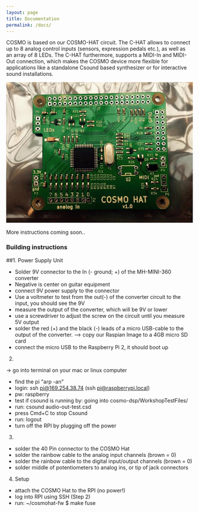 ```yaml
---
layout: page
title: Documentation
permalink: /docs/
---
```


COSMO is based on our COSMO-HAT circuit. The C-HAT allows to connect up to 8 analog control inputs (sensors, expression pedals etc.), as well as an array of 8 LEDs. The C-HAT furthermore, supports a MIDI-In and MIDI-Out connection, which makes the COSMO device more flexible for applications like a standalone Csound based synthesizer or for interactive sound installations.

![alt text](/images/COSMO-HAT.jpg "COSMO hat")

More instructions coming soon..

### Building instructions

##1. Power Supply Unit
- Solder 9V connector to the In (- ground; +) of the MH-MINI-360 converter
- Negative is center on guitar equipment
- connect 9V power supply to the connector
- Use a voltmeter to test from the out(-) of the converter circuit to the input, you should see the 9V
- measure the output of the converter, which will be 9V or lower
- use a screwdriver to adjust the screw on the circuit until you measure 5V output
- solder the red (+) and the black (-) leads of a micro USB-cable to the output of the converter.
--> copy our Raspian Image to a 4GB micro SD card
- connect the micro USB to the Raspberry Pi 2, it should boot up

2.
-> go into terminal on your mac or linux computer
- find the pi "arp -an" 
- login: ssh pi@169.254.38.74 (ssh pi@raspberrypi.local)
- pw: raspberry
- test if csound is running by: going into cosmo-dsp/WorkshopTestFiles/
- run: csound audio-out-test.csd
- press Cmd+C to stop Csound
- run: logout
- turn off the RPI by plugging off the power

3. 
- solder the 40 Pin connector to the COSMO Hat
- solder the rainbow cable to the analog input channels (brown = 0)
- solder the rainbow cable to the digital input/output channels (brown = 0)
- solder middle of potentiometers to analog ins, or tip of jack connectors



4. Setup
- attach the COSMO Hat to the RPI (no power!)
- log into RPI using SSH (Step 2)
- run: ~/cosmohat-fw $ make fuse

